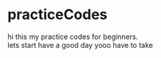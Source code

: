 # practiceCodes
hi this my practice codes for beginners.
<br>
lets start
have a good day yooo
have to take

